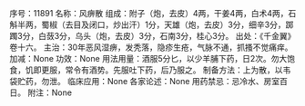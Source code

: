 序号：11891
名称：风痹散
组成：附子（炮，去皮）4两，干姜4两，白术4两，石斛半两，蜀椒（去目及闭口，炒出汗）1分，天雄（炮，去皮）3分，细辛3分，踯躅3分，白蔹3分，乌头（炮，去皮）3分，石南3分，桂心3分。
出处：《千金翼》卷十六。
主治：30年恶风湿痹，发秃落，隐疹生疮，气脉不通，抓搔不觉痛痒。
加减：None
功效：None
用法用量：酒服5分匕，以少羊脯下药，日2次。勿大饱食，饥即更服，常令有酒势。先服吐下药，后乃服之。
制备方法：上为散，以韦袋贮药，勿泄。
临床应用：None
各家论述：None
用药禁忌：忌冷水、房室百日。
附注：None
